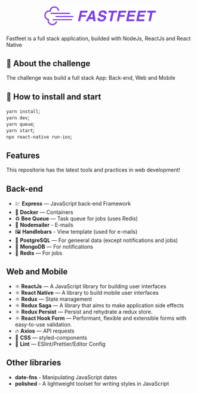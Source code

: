 <h1 align="center">
  <img alt="Fastfeet" title="Fastfeet" src=".github/logo.png" width="300px" />
</h1>
<p>Fastfeet is a full stack application, builded with NodeJs, ReactJs and React Native</p>

## 🚀 About the challenge

The challenge was build a full stack App:
Back-end, Web and Mobile

## 🚀 How to install and start

`yarn install`;  
`yarn dev`;  
`yarn queue`;  
`yarn start`;  
`npx react-native run-ios`;

## Features

This repositorie has the latest tools and practices in web development!

## Back-end

- 💹 **Express** — JavaScript back-end Framework
- 🐋 **Docker** — Containers
- ♻️ **Bee Queue** — Task queue for jobs (uses Redis)
- 💌 **Nodemailer** - E-mails
- 🖼️ **Handlebars** - View template (used for e-mails)
- 💖 **PostgreSQL** — For geneeral data (except notifications and jobs)
- 💖 **MongoDB** — For notifications
- 💖 **Redis** — For jobs

## Web and Mobile

- ⚛ **ReactJs** — A JavaScript library for building user interfaces
- ⚛ **React Native** — A library to build mobile user interfaces
- ⚛ **Redux** — State management
- ⚛ **Redux Saga** — A library that aims to make application side effects
- ⚛ **Redux Persist** — Persist and rehydrate a redux store.
- ⚛ **React Hook Form** — Performant, flexible and extensible forms with easy-to-use validation.
- 🔥 **Axios** — API requests
- 💅 **CSS** — styled-components
- 💖 **Lint** — ESlint/Prettier/Editor Config

## Other libraries

- **date-fns** - Manipulating JavaScript dates
- **polished** - A lightweight toolset for writing styles in JavaScript
